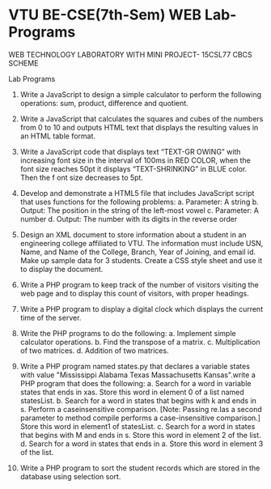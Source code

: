 # VTU BE-CSE(7th-Sem) WEB Lab-Programs
WEB TECHNOLOGY LABORATORY WITH MINI PROJECT- 15CSL77 CBCS SCHEME

Lab Programs

1. Write a JavaScript to design a simple calculator to perform the following operations: sum, product, difference and quotient.

2. Write a JavaScript that calculates the squares and cubes of the numbers from 0 to 10 and outputs HTML text that displays the resulting values in an HTML table format.

3. Write a JavaScript code that displays text “TEXT-GR OWING” with increasing font size in the interval of 100ms in RED COLOR, when the font size reaches 50pt it displays “TEXT-SHRINKING” in BLUE color. Then the f ont size decreases to 5pt.

4. Develop and demonstrate a HTML5 file that includes JavaScript script that uses functions for the following problems: 
a. Parameter: A string 
b. Output: The position in the string of the left-most vowel 
c. Parameter: A number 
d. Output: The number with its digits in the reverse order

5. Design an XML document to store information about a student in an engineering college affiliated to VTU. The information must include USN, Name, and Name of the College, Branch, Year of Joining, and email id. Make up sample data for 3 students. Create a CSS style sheet and use it to display the document.

6. Write a PHP program to keep track of the number of visitors visiting the web page and to display this count of visitors, with proper headings.

7. Write a PHP program to display a digital clock which displays the current time of the server.

8. Write the PHP programs to do the following: 
a. Implement simple calculator operations. 
b. Find the transpose of a matrix. 
c. Multiplication of two matrices. 
d. Addition of two matrices.

9. Write a PHP program named states.py that declares a variable states with value "Mississippi Alabama Texas Massachusetts Kansas".write a PHP program that does the following: 
a. Search for a word in variable states that ends in xas. Store this word in element 0 of a list named statesList. 
b. Search for a word in states that begins with k and ends in s. Perform a caseinsensitive comparison. [Note: Passing re.Ias a second parameter to method compile performs a case-insensitive comparison.] Store this word in element1 of statesList. 
c. Search for a word in states that begins with M and ends in s. Store this word in element 2 of the list. 
d. Search for a word in states that ends in a. Store this word in element 3 of the list.

10. Write a PHP program to sort the student records which are stored in the database using selection sort.
